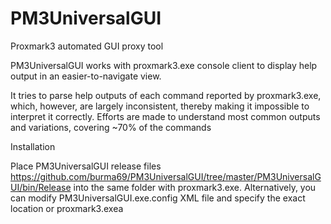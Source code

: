 # PM3UniversalGUI
Proxmark3 automated GUI proxy tool

PM3UniversalGUI works with proxmark3.exe console client to display help output in an easier-to-navigate view.

It tries to parse help outputs of each command reported by proxmark3.exe, which, however, are largely inconsistent, thereby making it impossible to interpret it correctly. Efforts are made to understand most common outputs and variations, covering ~70% of the commands

Installation

Place PM3UniversalGUI release files https://github.com/burma69/PM3UniversalGUI/tree/master/PM3UniversalGUI/bin/Release into the same folder with proxmark3.exe. Alternatively, you can modify PM3UniversalGUI.exe.config XML file and specify the exact location or proxmark3.exea
